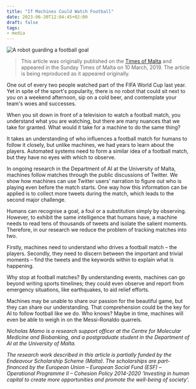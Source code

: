 ```yaml
---
title: "If Machines Could Watch Football"
date: 2023-06-30T12:04:45+02:00
draft: false
tags: 
- media
---
```


![A robot guarding a football goal](/images/robot-football.jpg)

> This article was originally published on the [Times of Malta](https://timesofmalta.com/articles/view/if-machines-could-watch-football.704113) and appeared in the Sunday Times of Malta on 10 March, 2019.
> The article is being reproduced as it appeared originally.

One out of every two people watched part of the FIFA World Cup last year.
Yet in spite of the sport's popularity, there is no robot that could sit next to you on a weekend afternoon, sip on a cold beer, and contemplate your team's woes and successes.

When you sit down in front of a television to watch a football match, you understand what you are watching, but there are many nuances that we take for granted.
What would it take for a machine to do the same thing?

It takes an understanding of who influences a football match for humans to follow it closely, but unlike machines, we had years to learn about the players.
Automated systems need to form a similar idea of a football match, but they have no eyes with which to observe.

In ongoing research in the Department of AI at the University of Malta, machines follow matches through the public discussions of Twitter.
We show how machines can use Twitter users' narration to figure out who is playing even before the match starts.
One way how this information can be applied is to collect more tweets during the match, which leads to the second major challenge.

Humans can recognise a goal, a foul or a substitution simply by observing.
However, to exhibit the same intelligence that humans have, a machine needs to read tens of thousands of tweets and isolate the salient mo­ments.
Therefore, in our research we reduce the problem of tracking matches into two.

Firstly, machines need to understand who drives a football match – the players.
Secondly, they need to discern between the important and trivial moments – find the tweets and the keywords within to explain what is happening.

Why stop at football matches?
By understanding events, machines can go beyond writing sports timelines; they could even observe and report from emergency situations, like earthquakes, to aid relief efforts.

Machines may be unable to share our passion for the beautiful game, but they can share our understanding.
That comprehension could be the key for AI to follow football like we do.
Who knows?
Maybe in time, machines will even be able to weigh in on the Messi-Ronaldo quarrels.

_Nicholas Mamo is a research support officer at the Centre for Molecular Medicine and Biobanking, and a postgraduate student in the Department of AI at the University of Malta._

_The research work described in this article is partially funded by the Endeavour Scholarship Scheme (Malta).
The scholarships are part-financed by the European Union – European Social Fund (ESF) – Operational Programme II – Cohesion Policy 2014-2020 'Investing in human capital to create more opportunities and promote the well-being of society'._

